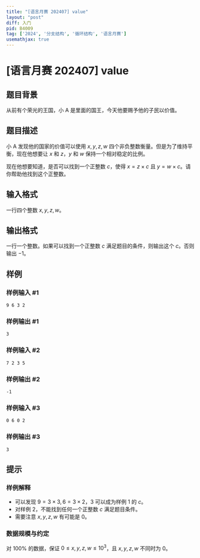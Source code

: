 ```yaml
---
title: "[语言月赛 202407] value"
layout: "post"
diff: 入门
pid: B4009
tag: ['2024', '分支结构', '循环结构', '语言月赛']
usemathjax: true
---
```


# [语言月赛 202407] value
## 题目背景

从前有个荣光的王国，小 A 是里面的国王，今天他要赐予他的子民以价值。
## 题目描述

小 A 发现他的国家的价值可以使用 $x, y, z, w$ 四个非负整数衡量。但是为了维持平衡，现在他想要让 $x$ 和 $z$，$y$ 和 $w$ 保持一个相对稳定的比例。

现在他想要知道，是否可以找到一个正整数 $c$，使得 $x = z \times c$ 且 $y = w \times c$。请你帮助他找到这个正整数。
## 输入格式

一行四个整数 $x, y, z, w$。
## 输出格式

一行一个整数。如果可以找到一个正整数 $c$ 满足题目的条件，则输出这个 $c$。否则输出 $-1$。
## 样例

### 样例输入 #1
```
9 6 3 2

```
### 样例输出 #1
```
3

```
### 样例输入 #2
```
7 2 3 5

```
### 样例输出 #2
```
-1

```
### 样例输入 #3
```
0 6 0 2

```
### 样例输出 #3
```
3

```
## 提示

### 样例解释

- 可以发现 $9 = 3 \times 3, 6 = 3 \times 2$，$3$ 可以成为样例 1 的 $c$。
- 对样例 2，不能找到任何一个正整数 $c$ 满足题目条件。
- 需要注意 $x, y, z, w$ 有可能是 $0$。

### 数据规模与约定

对 $100\%$ 的数据，保证 $0 \leq x, y, z, w \leq 10^3$，且 $x, y, z, w$ 不同时为 $0$。
